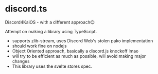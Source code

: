 # discord.ts

Discord4KaiOS - with a different approach😉

Attempt on making a library using TypeScript.

- supports zlib-stream, uses Discord Web's stolen pako implementation
- should work fine on nodejs
- Object Oriented approach, basically a discord.js knockoff lmao
- will try to be efficient as much as possible, will avoid making major changes
- This library uses the svelte stores spec.
